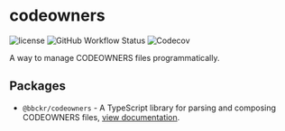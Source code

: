 # codeowners

![license](https://img.shields.io/npm/l/@bbckr/codeowners) ![GitHub Workflow Status](https://img.shields.io/github/actions/workflow/status/bbckr/codeowners/build.yml?branch=main) ![Codecov](https://codecov.io/gh/bbckr/codeowners/branch/main/graph/badge.svg)

A way to manage CODEOWNERS files programmatically.

## Packages

- `@bbckr/codeowners` - A TypeScript library for parsing and composing CODEOWNERS files, [view documentation](./packages/codeowners/README.md).

